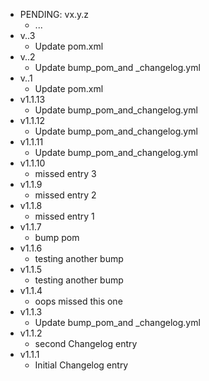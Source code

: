 * PENDING: vx.y.z
    * ...
* v..3
    * Update pom.xml
* v..2
    * Update bump_pom_and _changelog.yml
* v..1
    * Update pom.xml
* v1.1.13
    * Update bump_pom_and_changelog.yml
* v1.1.12
    * Update bump_pom_and_changelog.yml
* v1.1.11
    * Update bump_pom_and_changelog.yml
* v1.1.10
    * missed entry 3
* v1.1.9
    * missed entry 2
* v1.1.8
    * missed entry 1
* v1.1.7
    * bump pom
* v1.1.6
    * testing another bump
* v1.1.5
    * testing another bump
* v1.1.4
    * oops missed this one
* v1.1.3
    * Update bump_pom_and _changelog.yml
* v1.1.2
    * second Changelog entry
* v1.1.1
    * Initial Changelog entry
